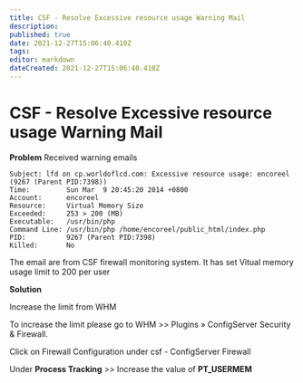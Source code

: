 ```yaml
---
title: CSF - Resolve Excessive resource usage Warning Mail
description: 
published: true
date: 2021-12-27T15:06:40.410Z
tags: 
editor: markdown
dateCreated: 2021-12-27T15:06:40.410Z
---
```


# CSF - Resolve Excessive resource usage Warning Mail

**Problem**
Received warning emails

```
Subject: lfd on cp.worldoflcd.com: Excessive resource usage: encoreel (9267 (Parent PID:7398))
Time:         Sun Mar  9 20:45:20 2014 +0800
Account:      encoreel
Resource:     Virtual Memory Size
Exceeded:     253 > 200 (MB)
Executable:   /usr/bin/php
Command Line: /usr/bin/php /home/encoreel/public_html/index.php
PID:          9267 (Parent PID:7398)
Killed:       No
```

The email are from CSF firewall monitoring system. It has set Vitual memory usage limit to 200 per user

**Solution**

Increase the limit from WHM

 

To increase the limit please go to WHM >> Plugins » ConfigServer Security & Firewall.

 

Click on Firewall Configuration under csf - ConfigServer Firewall

 

Under **Process Tracking** >> Increase the value of **PT_USERMEM**